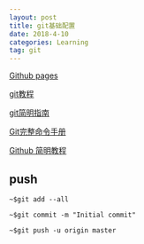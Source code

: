 ```yaml
---
layout: post
title: git基础配置
date: 2018-4-10
categories: Learning
tag: git
---
```

[Github pages](https://pages.github.com/)

[git教程](https://www.liaoxuefeng.com/wiki/0013739516305929606dd18361248578c67b8067c8c017b000/)

[git简明指南](http://www.runoob.com/manual/git-guide/)

[Git完整命令手册](https://git-scm.com/docs)

[Github 简明教程](http://www.runoob.com/w3cnote/git-guide.html)

## push

    ~$git add --all

    ~$git commit -m "Initial commit"

    ~$git push -u origin master
